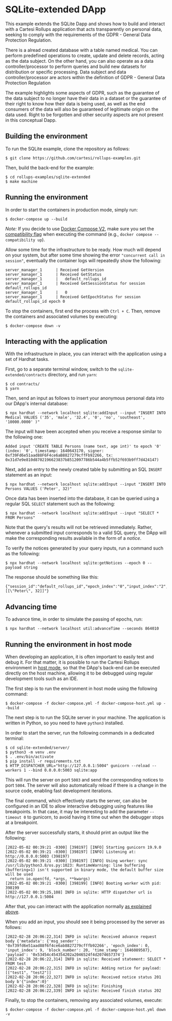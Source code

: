 # SQLite-extended DApp

This example extends the SQLite Dapp and shows how to build and interact with a Cartesi Rollups application that acts transparently on personal data, seeking to comply with the requirements of the GDPR - General Data Protection Regulation. 

There is a alread created database with a table named medical. You can perform predefined operations to create, update and delete records, acting as the data subject. On the other hand, you can also operate as a data controller/processor to perform queries and build new datasets for distribution or specific processing. Data subject and data controller/processor are actors within the definition of GDPR - General Data Protection Regulation

The example highlights some aspects of GDPR, such as the guarantee of the data subject to no longer have their data in a dataset or the guarantee of their right to know how their data is being used, as well as the end consumers of the data will also be guaranteed of legitimate origin on the data used. Right to be forgotten and other security aspects are not present in this conceptual Dapp.

## Building the environment

To run the SQLite example, clone the repository as follows:

```shell
$ git clone https://github.com/cartesi/rollups-examples.git
```

Then, build the back-end for the example:

```shell
$ cd rollups-examples/sqlite-extended
$ make machine
```

## Running the environment

In order to start the containers in production mode, simply run:

```shell
$ docker-compose up --build
```

_Note:_ If you decide to use [Docker Compose V2](https://docs.docker.com/compose/cli-command/), make sure you set the [compatibility flag](https://docs.docker.com/compose/cli-command-compatibility/) when executing the command (e.g., `docker compose --compatibility up`).

Allow some time for the infrastructure to be ready.
How much will depend on your system, but after some time showing the error `"concurrent call in session"`, eventually the container logs will repeatedly show the following:

```shell
server_manager_1      | Received GetVersion
server_manager_1      | Received GetStatus
server_manager_1      |   default_rollups_id
server_manager_1      | Received GetSessionStatus for session default_rollups_id
server_manager_1      |   0
server_manager_1      | Received GetEpochStatus for session default_rollups_id epoch 0
```

To stop the containers, first end the process with `Ctrl + C`.
Then, remove the containers and associated volumes by executing:

```shell
$ docker-compose down -v
```

## Interacting with the application

With the infrastructure in place, you can interact with the application using a set of Hardhat tasks. 

First, go to a separate terminal window, switch to the `sqlite-extended/contracts` directory, and run `yarn`:

```shell
$ cd contracts/
$ yarn
```

Then, send an input as follows to insert your anonymous personal data into our DApp's internal database:

```shell
$ npx hardhat --network localhost sqlite:addInput --input "INSERT INTO Medical VALUES ('35', 'male', '32.4', '0', 'no', 'southeast', '10000.0000' )"
```

The input will have been accepted when you receive a response similar to the following one:

```shell
Added input 'CREATE TABLE Persons (name text, age int)' to epoch '0' (index: '0', timestamp: 1640643170, signer: 0xf39Fd6e51aad88F6F4ce6aB8827279cffFb92266, tx: 0x31d7e9e810d8702196623837b8512097786b544a4b5ffb52f693b9ff7d424147)
```

Next, add an entry to the newly created table by submitting an SQL `INSERT` statement as an input:

```shell
$ npx hardhat --network localhost sqlite:addInput --input "INSERT INTO Persons VALUES ('Peter', 32)"
```

Once data has been inserted into the database, it can be queried using a regular SQL `SELECT` statement such as the following:

```shell
$ npx hardhat --network localhost sqlite:addInput --input "SELECT * FROM Persons"
```

Note that the query's results will not be retrieved immediately. Rather, whenever a submitted input corresponds to a valid SQL query, the DApp will make the corresponding results available in the form of a _notice_.

To verify the notices generated by your query inputs, run a command such as the following:

```shell
$ npx hardhat --network localhost sqlite:getNotices --epoch 0 --payload string
```

The response should be something like this:

```shell
{"session_id":"default_rollups_id","epoch_index":"0","input_index":"2","notice_index":"0","payload":"[[\"Peter\", 32]]"}
```

## Advancing time

To advance time, in order to simulate the passing of epochs, run:

```shell
$ npx hardhat --network localhost util:advanceTime --seconds 864010
```

## Running the environment in host mode

When developing an application, it is often important to easily test and debug it. For that matter, it is possible to run the Cartesi Rollups environment in [host mode](../README.md#host-mode), so that the DApp's back-end can be executed directly on the host machine, allowing it to be debugged using regular development tools such as an IDE.

The first step is to run the environment in host mode using the following command:

```shell
$ docker-compose -f docker-compose.yml -f docker-compose-host.yml up --build
```

The next step is to run the SQLite server in your machine. The application is written in Python, so you need to have `python3` installed.

In order to start the server, run the following commands in a dedicated terminal:

```shell
$ cd sqlite-extended/server/
$ python3 -m venv .env
$ . .env/bin/activate
$ pip install -r requirements.txt
$ HTTP_DISPATCHER_URL="http://127.0.0.1:5004" gunicorn --reload --workers 1 --bind 0.0.0.0:5003 sqlite:app
```

This will run the server on port `5003` and send the corresponding notices to port `5004`. The server will also automatically reload if there is a change in the source code, enabling fast development iterations.

The final command, which effectively starts the server, can also be configured in an IDE to allow interactive debugging using features like breakpoints. In that case, it may be interesting to add the parameter `--timeout 0` to gunicorn, to avoid having it time out when the debugger stops at a breakpoint.

After the server successfully starts, it should print an output like the following:

```
[2022-05-02 00:39:21 -0300] [398197] [INFO] Starting gunicorn 19.9.0
[2022-05-02 00:39:21 -0300] [398197] [INFO] Listening at: http://0.0.0.0:5003 (398197)
[2022-05-02 00:39:21 -0300] [398197] [INFO] Using worker: sync
/usr/lib/python3.8/os.py:1023: RuntimeWarning: line buffering (buffering=1) isn't supported in binary mode, the default buffer size will be used
  return io.open(fd, *args, **kwargs)
[2022-05-02 00:39:21 -0300] [398199] [INFO] Booting worker with pid: 398199
[2022-05-02 00:39:25,108] INFO in sqlite: HTTP dispatcher url is http://127.0.0.1:5004
```

After that, you can interact with the application normally [as explained above](#interacting-with-the-application).

When you add an input, you should see it being processed by the server as follows:

```shell
[2022-02-28 20:06:22,314] INFO in sqlite: Received advance request body {'metadata': {'msg_sender': '0xf39fd6e51aad88f6f4ce6ab8827279cfffb92266', 'epoch_index': 0, 'input_index': 9, 'block_number': 20, 'time_stamp': 1646089587}, 'payload': '0x53454c454354202a2046524f4d2074657374'}
[2022-02-28 20:06:22,314] INFO in sqlite: Received statement: SELECT * FROM test
[2022-02-28 20:06:22,315] INFO in sqlite: Adding notice for payload: [["test1", "test2"]]
[2022-02-28 20:06:22,327] INFO in sqlite: Received notice status 201 body b'{"index":0}'
[2022-02-28 20:06:22,328] INFO in sqlite: Finishing
[2022-02-28 20:06:22,339] INFO in sqlite: Received finish status 202
```

Finally, to stop the containers, removing any associated volumes, execute:

```shell
$ docker-compose -f docker-compose.yml -f docker-compose-host.yml down -v
```
